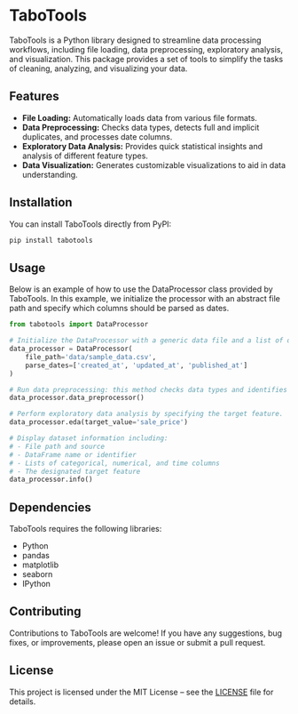# TaboTools

TaboTools is a Python library designed to streamline data processing workflows, including file loading, data preprocessing, exploratory analysis, and visualization. This package provides a set of tools to simplify the tasks of cleaning, analyzing, and visualizing your data.

## Features

- **File Loading:** Automatically loads data from various file formats.
- **Data Preprocessing:** Checks data types, detects full and implicit duplicates, and processes date columns.
- **Exploratory Data Analysis:** Provides quick statistical insights and analysis of different feature types.
- **Data Visualization:** Generates customizable visualizations to aid in data understanding.

## Installation

You can install TaboTools directly from PyPI:

```bash
pip install tabotools
```

## Usage

Below is an example of how to use the DataProcessor class provided by TaboTools. In this example, we initialize the processor with an abstract file path and specify which columns should be parsed as dates.

```python
from tabotools import DataProcessor

# Initialize the DataProcessor with a generic data file and a list of date columns.
data_processor = DataProcessor(
    file_path='data/sample_data.csv',
    parse_dates=['created_at', 'updated_at', 'published_at']
)

# Run data preprocessing: this method checks data types and identifies duplicate records.
data_processor.data_preprocessor()

# Perform exploratory data analysis by specifying the target feature.
data_processor.eda(target_value='sale_price')

# Display dataset information including:
# - File path and source
# - DataFrame name or identifier
# - Lists of categorical, numerical, and time columns
# - The designated target feature
data_processor.info()
```
## Dependencies

TaboTools requires the following libraries:

- Python
- pandas
- matplotlib
- seaborn
- IPython

## Contributing

Contributions to TaboTools are welcome! If you have any suggestions, bug fixes, or improvements, please open an issue or submit a pull request.

## License

This project is licensed under the MIT License – see the [LICENSE](LICENSE) file for details.
